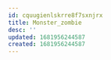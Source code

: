 ```yaml
---
id: cquugienlskrre8f7sxnjrx
title: Monster_zombie
desc: ''
updated: 1681956244587
created: 1681956244587
---
```

